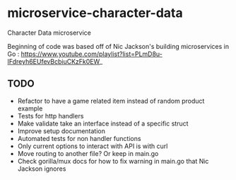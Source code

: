 # microservice-character-data
Character Data microservice

Beginning of code was based off of Nic Jackson's building microservices in Go : https://www.youtube.com/playlist?list=PLmD8u-IFdreyh6EUfevBcbiuCKzFk0EW_

## TODO
- Refactor to have a game related item instead of random product example
- Tests for http handlers
- Make validate take an interface instead of a specific struct
- Improve setup documentation
- Automated tests for non handler functions
- Only current options to interact with API is with curl
- Move routing to another file? Or keep in main.go
- Check gorilla/mux docs for how to fix warning in main.go that Nic Jackson ignores
